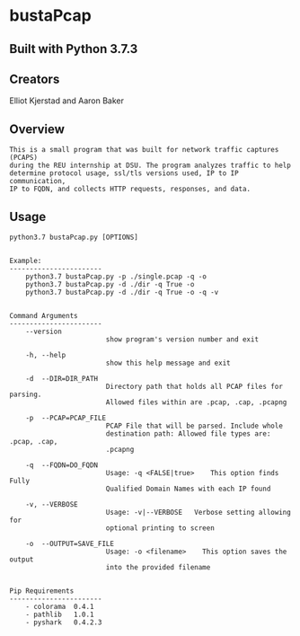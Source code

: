 # bustaPcap

Built with Python 3.7.3
-----------------------
Creators 
-----------------------
Elliot Kjerstad and Aaron Baker 

Overview
-----------------------

	This is a small program that was built for network traffic captures (PCAPS) 
	during the REU internship at DSU. The program analyzes traffic to help 
	determine protocol usage, ssl/tls versions used, IP to IP communication, 
	IP to FQDN, and collects HTTP requests, responses, and data.

Usage
-----------------------

	python3.7 bustaPcap.py [OPTIONS]


	Example:
	-----------------------
        python3.7 bustaPcap.py -p ./single.pcap -q -o
        python3.7 bustaPcap.py -d ./dir -q True -o
        python3.7 bustaPcap.py -d ./dir -q True -o -q -v


	Command Arguments
	-----------------------
		--version
							show program's version number and exit

		-h, --help
							show this help message and exit

		-d  --DIR=DIR_PATH
							Directory path that holds all PCAP files for parsing.
							Allowed files within are .pcap, .cap, .pcapng

		-p  --PCAP=PCAP_FILE
							PCAP File that will be parsed. Include whole
							destination path: Allowed file types are: .pcap, .cap,
							.pcapng

		-q  --FQDN=DO_FQDN
							Usage: -q <FALSE|true>    This option finds Fully
							Qualified Domain Names with each IP found

		-v, --VERBOSE
							Usage: -v|--VERBOSE   Verbose setting allowing for
							optional printing to screen

		-o  --OUTPUT=SAVE_FILE
							Usage: -o <filename>    This option saves the output
							into the provided filename


	Pip Requirements
	-----------------------
		- colorama  0.4.1
		- pathlib   1.0.1
		- pyshark   0.4.2.3
